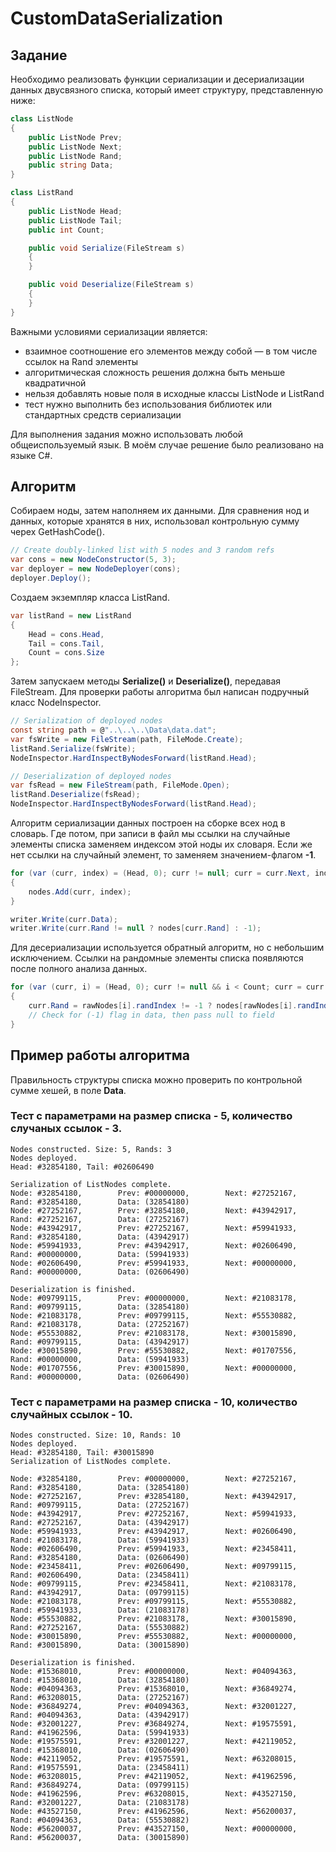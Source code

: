 # CustomDataSerialization

## Задание

Необходимо реализовать функции сериализации и десериализации данных двусвязного списка, который имеет структуру,
представленную ниже:

```csharp
class ListNode
{
    public ListNode Prev;
    public ListNode Next;
    public ListNode Rand;
    public string Data;
}
```

```csharp
class ListRand
{
    public ListNode Head;
    public ListNode Tail;
    public int Count;

    public void Serialize(FileStream s)
    {
    }

    public void Deserialize(FileStream s)
    {
    }
}
```

Важными условиями сериализации является:

- взаимное соотношение его элементов между собой — в том числе ссылок на Rand элементы
- алгоритмическая сложность решения должна быть меньше квадратичной
- нельзя добавлять новые поля в исходные классы ListNode и ListRand
- тест нужно выполнить без использования библиотек или стандартных средств сериализации

Для выполнения задания можно использовать любой общеиспользуемый язык. В моём случае решение было реализовано на языке
C#.

## Алгоритм

Собираем ноды, затем наполняем их данными.
Для сравнения нод и данных, которые хранятся в них, использовал контрольную сумму черех GetHashCode().

```csharp
// Create doubly-linked list with 5 nodes and 3 random refs
var cons = new NodeConstructor(5, 3);
var deployer = new NodeDeployer(cons);
deployer.Deploy();
```

Создаем экземпляр класса ListRand.

```csharp
var listRand = new ListRand
{
    Head = cons.Head,
    Tail = cons.Tail,
    Count = cons.Size
};
```

Затем запускаем методы **Serialize()** и **Deserialize()**, передавая FileStream. Для проверки работы алгоритма был
написан подручный класс NodeInspector.

```csharp
// Serialization of deployed nodes
const string path = @"..\..\..\Data\data.dat";
var fsWrite = new FileStream(path, FileMode.Create);
listRand.Serialize(fsWrite);
NodeInspector.HardInspectByNodesForward(listRand.Head);

// Deserialization of deployed nodes
var fsRead = new FileStream(path, FileMode.Open);
listRand.Deserialize(fsRead);
NodeInspector.HardInspectByNodesForward(listRand.Head);
```

Алгоритм сериализации данных построен на сборке всех нод в словарь.
Где потом, при записи в файл мы ссылки на случайные элементы списка заменяем индексом этой ноды их словаря.
Если же нет ссылки на случайный элемент, то заменяем значением-флагом **-1**.

```csharp
for (var (curr, index) = (Head, 0); curr != null; curr = curr.Next, index++)
{
    nodes.Add(curr, index);
}
```

```csharp
writer.Write(curr.Data);
writer.Write(curr.Rand != null ? nodes[curr.Rand] : -1);
```

Для десериализации используется обратный алгоритм, но с небольшим исключением.
Ссылки на рандомные элементы списка появляются после полного анализа данных.

```csharp
for (var (curr, i) = (Head, 0); curr != null && i < Count; curr = curr.Next, i++)
{
    curr.Rand = rawNodes[i].randIndex != -1 ? nodes[rawNodes[i].randIndex] : null;
    // Check for (-1) flag in data, then pass null to field
}
```

## Пример работы алгоритма

Правильность структуры списка можно проверить по контрольной сумме хешей, в поле **Data**.

### Тест с параметрами на размер списка - 5, количество случаных ссылок - 3.

```text
Nodes constructed. Size: 5, Rands: 3
Nodes deployed.
Head: #32854180, Tail: #02606490

Serialization of ListNodes complete.
Node: #32854180,        Prev: #00000000,        Next: #27252167,        Rand: #32854180,        Data: (32854180)
Node: #27252167,        Prev: #32854180,        Next: #43942917,        Rand: #27252167,        Data: (27252167)
Node: #43942917,        Prev: #27252167,        Next: #59941933,        Rand: #32854180,        Data: (43942917)
Node: #59941933,        Prev: #43942917,        Next: #02606490,        Rand: #00000000,        Data: (59941933)
Node: #02606490,        Prev: #59941933,        Next: #00000000,        Rand: #00000000,        Data: (02606490)

Deserialization is finished.
Node: #09799115,        Prev: #00000000,        Next: #21083178,        Rand: #09799115,        Data: (32854180)
Node: #21083178,        Prev: #09799115,        Next: #55530882,        Rand: #21083178,        Data: (27252167)
Node: #55530882,        Prev: #21083178,        Next: #30015890,        Rand: #09799115,        Data: (43942917)
Node: #30015890,        Prev: #55530882,        Next: #01707556,        Rand: #00000000,        Data: (59941933)
Node: #01707556,        Prev: #30015890,        Next: #00000000,        Rand: #00000000,        Data: (02606490)
```

### Тест с параметрами на размер списка - 10, количество случайных ссылок - 10.

```text
Nodes constructed. Size: 10, Rands: 10
Nodes deployed.
Head: #32854180, Tail: #30015890
Serialization of ListNodes complete.

Node: #32854180,        Prev: #00000000,        Next: #27252167,        Rand: #32854180,        Data: (32854180)
Node: #27252167,        Prev: #32854180,        Next: #43942917,        Rand: #09799115,        Data: (27252167)
Node: #43942917,        Prev: #27252167,        Next: #59941933,        Rand: #27252167,        Data: (43942917)
Node: #59941933,        Prev: #43942917,        Next: #02606490,        Rand: #21083178,        Data: (59941933)
Node: #02606490,        Prev: #59941933,        Next: #23458411,        Rand: #32854180,        Data: (02606490)
Node: #23458411,        Prev: #02606490,        Next: #09799115,        Rand: #02606490,        Data: (23458411)
Node: #09799115,        Prev: #23458411,        Next: #21083178,        Rand: #43942917,        Data: (09799115)
Node: #21083178,        Prev: #09799115,        Next: #55530882,        Rand: #59941933,        Data: (21083178)
Node: #55530882,        Prev: #21083178,        Next: #30015890,        Rand: #27252167,        Data: (55530882)
Node: #30015890,        Prev: #55530882,        Next: #00000000,        Rand: #30015890,        Data: (30015890)

Deserialization is finished.
Node: #15368010,        Prev: #00000000,        Next: #04094363,        Rand: #15368010,        Data: (32854180)
Node: #04094363,        Prev: #15368010,        Next: #36849274,        Rand: #63208015,        Data: (27252167)
Node: #36849274,        Prev: #04094363,        Next: #32001227,        Rand: #04094363,        Data: (43942917)
Node: #32001227,        Prev: #36849274,        Next: #19575591,        Rand: #41962596,        Data: (59941933)
Node: #19575591,        Prev: #32001227,        Next: #42119052,        Rand: #15368010,        Data: (02606490)
Node: #42119052,        Prev: #19575591,        Next: #63208015,        Rand: #19575591,        Data: (23458411)
Node: #63208015,        Prev: #42119052,        Next: #41962596,        Rand: #36849274,        Data: (09799115)
Node: #41962596,        Prev: #63208015,        Next: #43527150,        Rand: #32001227,        Data: (21083178)
Node: #43527150,        Prev: #41962596,        Next: #56200037,        Rand: #04094363,        Data: (55530882)
Node: #56200037,        Prev: #43527150,        Next: #00000000,        Rand: #56200037,        Data: (30015890)
```
